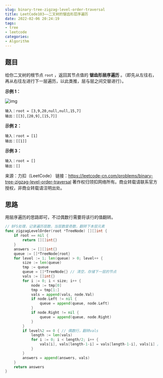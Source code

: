 ```yaml
---
slug: binary-tree-zigzag-level-order-traversal
title: LeetCode103——二叉树的锯齿形层序遍历
date: 2022-02-06 20:24:19
tags:
- tree
- leetcode
categories:
- Algorithm
---
```


## 题目

给你二叉树的根节点 `root` ，返回其节点值的 **锯齿形层序遍历** 。（即先从左往右，再从右往左进行下一层遍历，以此类推，层与层之间交替进行）。

**示例 1：**

![img](https://assets.leetcode.com/uploads/2021/02/19/tree1.jpg)

```
输入：root = [3,9,20,null,null,15,7]
输出：[[3],[20,9],[15,7]]
```

**示例 2：**

```
输入：root = [1]
输出：[[1]]
```

**示例 3：**

```
输入：root = []
输出：[]
```

来源：力扣（LeetCode）
链接：https://leetcode-cn.com/problems/binary-tree-zigzag-level-order-traversal
著作权归领扣网络所有。商业转载请联系官方授权，非商业转载请注明出处。

## 思路

用层序遍历的思路即可，不过偶数行需要将该行的值翻转。

```go
// BFS处理，记录遍历层数，当层数是奇数，翻转下本层元素
func zigzagLevelOrder(root *TreeNode) [][]int {
	if root == nil {
		return [][]int{}
	}
	answers := [][]int{}
	queue := []*TreeNode{root}
	for level := 1; len(queue) > 0; level++ {
		size := len(queue)
		tmp := queue
		queue = []*TreeNode{} // 清空，存储下一层的节点
		vals := []int{}
		for i := 0; i < size; i++ {
			node := tmp[0]
			tmp = tmp[1:]
			vals = append(vals, node.Val)
			if node.Left != nil {
				queue = append(queue, node.Left)
			}
			if node.Right != nil {
				queue = append(queue, node.Right)
			}
		}
		if level%2 == 0 { // 偶数行，翻转vals
			length := len(vals)
			for i := 0; i < length/2; i++ {
				vals[i], vals[length-1-i] = vals[length-1-i], vals[i] // length-1是结束下标，-i就是同步往左逼近
			}
		}
		answers = append(answers, vals)
	}
	return answers
}
```


